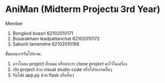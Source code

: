 # AniMan (Midterm Projectม 3rd Year)  
Member
1) Bongkod buasri 62102010171  
2) Busarakham leadpattanchat 62102010172  
3) Sakunit Iamenetre 62102010188

ขั้นตอนการรันโปรเจค:
1) ดาวโหลด project ทั้งหมด หรือทำการ clone project มาไว้ในเครื่อง
2) เปิด project ด้วย visual studio code หรือโปรแกรมอื่นๆ
3) รันไฟล์ app.py ด้วย flask หรืออื่นๆ
